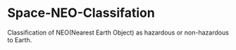 # Space-NEO-Classifation
Classification of NEO(Nearest Earth Object) as hazardous or non-hazardous to Earth.
